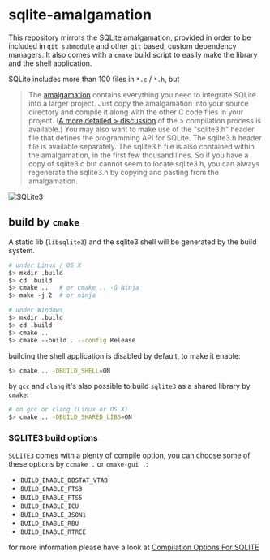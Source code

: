 # sqlite-amalgamation

This repository mirrors the [SQLite](http://www.sqlite.org/download.html)
amalgamation, provided in order to be included in `git submodule` and other
`git` based, custom dependency managers.
It also comes with a `cmake` build script to easily make the library and the shell
application.

SQLite includes more than 100 files in `*.c` / `*.h`, but
> The [amalgamation](http://www.sqlite.org/amalgamation.html) contains
> everything you need to integrate SQLite into a larger project. Just copy the
> amalgamation into your source directory and compile it along with the other C
> code files in your project. ([A more detailed
        > discussion](http://www.sqlite.org/howtocompile.html) of the
        > compilation process is available.) You may also want to make use of
> the "sqlite3.h" header file that defines the programming API for SQLite. The
> sqlite3.h header file is available separately. The sqlite3.h file is also
> contained within the amalgamation, in the first few thousand lines. So if you
> have a copy of sqlite3.c but cannot seem to locate sqlite3.h, you can always
> regenerate the sqlite3.h by copying and pasting from the amalgamation.

![SQLite3](http://www.sqlite.org/images/sqlite370_banner.gif)


## build by `cmake`
A static lib (`libsqlite3`) and the sqlite3 shell will be generated by the build
system.

```bash
# under Linux / OS X
$> mkdir .build
$> cd .build
$> cmake ..   # or cmake .. -G Ninja
$> make -j 2  # or ninja

# under Windows
$> mkdir .build
$> cd .build
$> cmake ..
$> cmake --build . --config Release
```

building the shell application is disabled by default, to make it enable:
```bash
$> cmake .. -DBUILD_SHELL=ON
```

by `gcc` and `clang` it's also possible to build `sqlite3` as a shared library
by `cmake`:
```bash
# on gcc or clang (Linux or OS X)
$> cmake .. -DBUILD_SHARED_LIBS=ON
```

### SQLITE3 build options
`SQLITE3` comes with a plenty of compile option, you can choose some of these
options by `ccmake .` or `cmake-gui .`:

- `BUILD_ENABLE_DBSTAT_VTAB`
- `BUILD_ENABLE_FTS3`
- `BUILD_ENABLE_FTS5`
- `BUILD_ENABLE_ICU`
- `BUILD_ENABLE_JSON1`
- `BUILD_ENABLE_RBU`
- `BUILD_ENABLE_RTREE`

for more information please have a look at [Compilation Options For
SQLITE](https://www.sqlite.org/compile.html)

